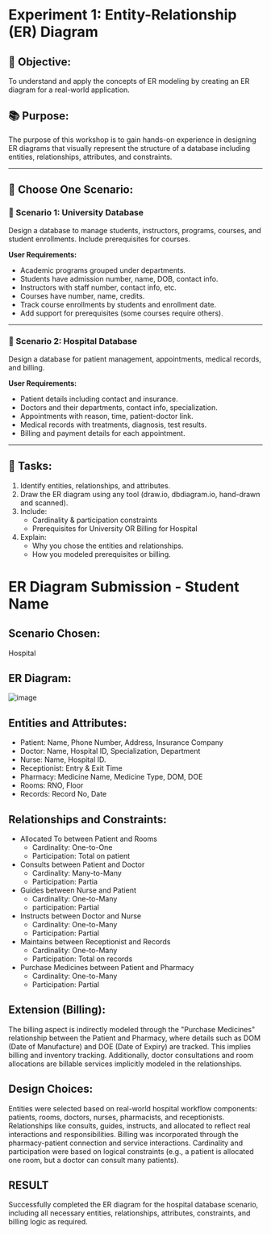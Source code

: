 # Experiment 1: Entity-Relationship (ER) Diagram

## 🎯 Objective:
To understand and apply the concepts of ER modeling by creating an ER diagram for a real-world application.

## 📚 Purpose:
The purpose of this workshop is to gain hands-on experience in designing ER diagrams that visually represent the structure of a database including entities, relationships, attributes, and constraints.

---

## 🧪 Choose One Scenario:

### 🔹 Scenario 1: University Database
Design a database to manage students, instructors, programs, courses, and student enrollments. Include prerequisites for courses.

**User Requirements:**
- Academic programs grouped under departments.
- Students have admission number, name, DOB, contact info.
- Instructors with staff number, contact info, etc.
- Courses have number, name, credits.
- Track course enrollments by students and enrollment date.
- Add support for prerequisites (some courses require others).

---

### 🔹 Scenario 2: Hospital Database
Design a database for patient management, appointments, medical records, and billing.

**User Requirements:**
- Patient details including contact and insurance.
- Doctors and their departments, contact info, specialization.
- Appointments with reason, time, patient-doctor link.
- Medical records with treatments, diagnosis, test results.
- Billing and payment details for each appointment.

---

## 📝 Tasks:
1. Identify entities, relationships, and attributes.
2. Draw the ER diagram using any tool (draw.io, dbdiagram.io, hand-drawn and scanned).
3. Include:
   - Cardinality & participation constraints
   - Prerequisites for University OR Billing for Hospital
4. Explain:
   - Why you chose the entities and relationships.
   - How you modeled prerequisites or billing.

# ER Diagram Submission - Student Name

## Scenario Chosen:
Hospital 

## ER Diagram:
![image](https://github.com/user-attachments/assets/db1854b5-ca78-4a16-ad01-4bd6fb4e60a8)


## Entities and Attributes:

-  Patient: Name, Phone Number, Address, Insurance Company
-  Doctor: Name, Hospital ID, Specialization, Department
-  Nurse: Name, Hospital ID.
-  Receptionist: Entry & Exit Time
-  Pharmacy: Medicine Name, Medicine Type, DOM, DOE
-  Rooms: RNO, Floor
-  Records: Record No, Date


## Relationships and Constraints:
-  Allocated To between Patient and Rooms
   -  Cardinality: One-to-One
   -  Participation: Total on patient
-  Consults between Patient and Doctor
   -  Cardinality: Many-to-Many
   -  Participation: Partia
-  Guides between Nurse and Patient  
   -  Cardinality: One-to-Many
   -  participation: Partial
-  Instructs between Doctor and Nurse
   -  Cardinality: One-to-Many
   -  Participation: Partial
-  Maintains between Receptionist and Records
   -  Cardinality: One-to-Many
   -  Participation: Total on records
-  Purchase Medicines between Patient and Pharmacy
   -  Cardinality: One-to-Many
   -  Participation: Partial

## Extension (Billing):

The billing aspect is indirectly modeled through the "Purchase Medicines" relationship between the Patient and Pharmacy, where details such as DOM (Date of Manufacture) and DOE (Date of Expiry) are tracked. This implies billing and inventory tracking. Additionally, doctor consultations and room allocations are billable services implicitly modeled in the relationships.



## Design Choices:

Entities were selected based on real-world hospital workflow components: patients, rooms, doctors, nurses, pharmacists, and receptionists. Relationships like consults, guides, instructs, and allocated to reflect real interactions and responsibilities.
Billing was incorporated through the pharmacy-patient connection and service interactions. Cardinality and participation were based on logical constraints (e.g., a patient is allocated one room, but a doctor can consult many patients).

## RESULT

Successfully completed the ER diagram for the hospital database scenario, including all necessary entities, relationships, attributes, constraints, and billing logic as required.
